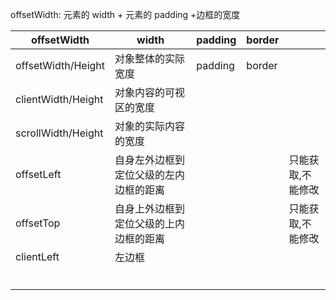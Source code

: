 offsetWidth: 元素的 width + 元素的 padding +边框的宽度

| offsetWidth        | width                                  | padding | border |                   |
| ------------------ | -------------------------------------- | ------- | ------ | ----------------- |
| offsetWidth/Height | 对象整体的实际宽度                     | padding | border |                   |
| clientWidth/Height | 对象内容的可视区的宽度                 |         |        |                   |
| scrollWidth/Height | 对象的实际内容的宽度                   |         |        |                   |
| offsetLeft         | 自身左外边框到定位父级的左内边框的距离 |         |        | 只能获取,不能修改 |
| offsetTop          | 自身上外边框到定位父级的上内边框的距离 |         |        | 只能获取,不能修改 |
| clientLeft         |      左边框                                  |         |        |                   |
|                    |                                        |         |        |                   |
|                    |                                        |         |        |                   |
|                    |                                        |         |        |                   |
|                    |                                        |         |        |                   |
|                    |                                        |         |        |                   |
|                    |                                        |         |        |                   |
